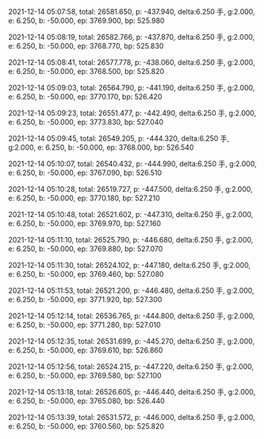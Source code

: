 2021-12-14 05:07:58, total: 26581.650, p: -437.940, delta:6.250 手, g:2.000, e: 6.250, b: -50.000, ep: 3769.900, bp: 525.980

2021-12-14 05:08:19, total: 26582.766, p: -437.870, delta:6.250 手, g:2.000, e: 6.250, b: -50.000, ep: 3768.770, bp: 525.830

2021-12-14 05:08:41, total: 26577.778, p: -438.060, delta:6.250 手, g:2.000, e: 6.250, b: -50.000, ep: 3768.500, bp: 525.820

2021-12-14 05:09:03, total: 26564.790, p: -441.190, delta:6.250 手, g:2.000, e: 6.250, b: -50.000, ep: 3770.170, bp: 526.420

2021-12-14 05:09:23, total: 26551.477, p: -442.490, delta:6.250 手, g:2.000, e: 6.250, b: -50.000, ep: 3773.830, bp: 527.040

2021-12-14 05:09:45, total: 26549.205, p: -444.320, delta:6.250 手, g:2.000, e: 6.250, b: -50.000, ep: 3768.000, bp: 526.540

2021-12-14 05:10:07, total: 26540.432, p: -444.990, delta:6.250 手, g:2.000, e: 6.250, b: -50.000, ep: 3767.090, bp: 526.510

2021-12-14 05:10:28, total: 26519.727, p: -447.500, delta:6.250 手, g:2.000, e: 6.250, b: -50.000, ep: 3770.180, bp: 527.210

2021-12-14 05:10:48, total: 26521.602, p: -447.310, delta:6.250 手, g:2.000, e: 6.250, b: -50.000, ep: 3769.970, bp: 527.160

2021-12-14 05:11:10, total: 26525.790, p: -446.680, delta:6.250 手, g:2.000, e: 6.250, b: -50.000, ep: 3769.880, bp: 527.070

2021-12-14 05:11:30, total: 26524.102, p: -447.180, delta:6.250 手, g:2.000, e: 6.250, b: -50.000, ep: 3769.460, bp: 527.080

2021-12-14 05:11:53, total: 26521.200, p: -446.480, delta:6.250 手, g:2.000, e: 6.250, b: -50.000, ep: 3771.920, bp: 527.300

2021-12-14 05:12:14, total: 26536.765, p: -444.800, delta:6.250 手, g:2.000, e: 6.250, b: -50.000, ep: 3771.280, bp: 527.010

2021-12-14 05:12:35, total: 26531.699, p: -445.270, delta:6.250 手, g:2.000, e: 6.250, b: -50.000, ep: 3769.610, bp: 526.860

2021-12-14 05:12:56, total: 26524.215, p: -447.220, delta:6.250 手, g:2.000, e: 6.250, b: -50.000, ep: 3769.580, bp: 527.100

2021-12-14 05:13:18, total: 26526.605, p: -446.440, delta:6.250 手, g:2.000, e: 6.250, b: -50.000, ep: 3765.080, bp: 526.440

2021-12-14 05:13:39, total: 26531.572, p: -446.000, delta:6.250 手, g:2.000, e: 6.250, b: -50.000, ep: 3760.560, bp: 525.820